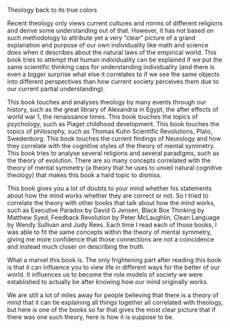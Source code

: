 Theology back to its true colors

Recent theology only views current cultures and norms of different religions and derive some understanding out of that. However, it has not based on such methodology to attribute yet a very “clear” picture of a grand explanation and purpose of our own individuality like math and science does when it describes about the natural laws of the empirical world. This book tries to attempt that human individuality can be explained if we put the same scientific thinking caps for understanding individuality (and there is even a bigger surprise what else it correlates to if we see the same objects into different perspectives than how current society perceives them due to our current partial understanding). 

This book touches and analyses theology by many events through our history, such as the great library of Alexandria in Egypt, the after effects of world war 1, the renaissance times. This book touches the topics of psychology, such as Piaget childhood development. This book touches the topics of philosophy, such as Thomas Kuhn Scientific Revolutions, Plato, Swedenborg. This book touches the current findings of Neurology and how they correlate with the cognitive styles of the theory of mental symmetry. This book tries to analyse several religions and several paradigms, such as the theory of evolution. There are so many concepts correlated with the theory of mental symmetry (a theory that he uses to unveil natural cognitive theology) that makes this book a hard topic to dismiss.

This book gives you a lot of doubts to your mind whether his statements about how the mind works whether they are correct or not. So I tried to correlate the theory with other books that talk about how the mind works, such as Executive Paradox by David G Jensen, Black Box Thinking by Matthew Syed, Feedback Revolution by Peter McLaughlin, Clean Language by Wendy Sullivan and Judy Rees. Each time I read each of those books, I was able to fit the same concepts within the theory of mental symmetry, giving me more confidence that those connections are not a coincidence and instead much closer on describing the truth.

What a marvel this book is. The only frightening part after reading this book is that it can influence you to view life in different ways for the better of our world. It influences us to become the role models of society we were established to actually be after knowing how our mind originally works. 

We are still a lot of miles away for people believing that there is a theory of mind that it can tie explaining all things together all correlated with theology, but here is one of the books so far that gives the most clear picture that if there was one such theory, here is how it is suppose to be.
